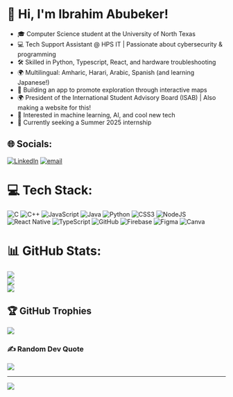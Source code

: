 # 👋 Hi, I'm Ibrahim Abubeker!  

- 🎓 Computer Science student at the University of North Texas  
- 💻 Tech Support Assistant @ HPS IT | Passionate about cybersecurity & programming  
- 🛠️ Skilled in Python, Typescript, React, and hardware troubleshooting  
- 🌍 Multilingual: Amharic, Harari, Arabic, Spanish (and learning Japanese!)  
- 🚀 Building an app to promote exploration through interactive maps
- 🌍 President of the International Student Advisory Board (ISAB) | Also making a website for this!
- 🤖 Interested in machine learning, AI, and cool new tech  
- 📌 Currently seeking a Summer 2025 internship  

## 🌐 Socials:
[![LinkedIn](https://img.shields.io/badge/LinkedIn-%230077B5.svg?logo=linkedin&logoColor=white)](https://linkedin.com/in/ibu-dev) [![email](https://img.shields.io/badge/Email-D14836?logo=gmail&logoColor=white)](mailto:ibu04nebil@gmail.com) 

# 💻 Tech Stack:
![C](https://img.shields.io/badge/c-%2300599C.svg?style=for-the-badge&logo=c&logoColor=white) ![C++](https://img.shields.io/badge/c++-%2300599C.svg?style=for-the-badge&logo=c%2B%2B&logoColor=white) ![JavaScript](https://img.shields.io/badge/javascript-%23323330.svg?style=for-the-badge&logo=javascript&logoColor=%23F7DF1E) ![Java](https://img.shields.io/badge/java-%23ED8B00.svg?style=for-the-badge&logo=openjdk&logoColor=white) ![Python](https://img.shields.io/badge/python-3670A0?style=for-the-badge&logo=python&logoColor=ffdd54) ![CSS3](https://img.shields.io/badge/css3-%231572B6.svg?style=for-the-badge&logo=css3&logoColor=white) ![NodeJS](https://img.shields.io/badge/node.js-6DA55F?style=for-the-badge&logo=node.js&logoColor=white) ![React Native](https://img.shields.io/badge/react_native-%2320232a.svg?style=for-the-badge&logo=react&logoColor=%2361DAFB) ![TypeScript](https://img.shields.io/badge/typescript-%23007ACC.svg?style=for-the-badge&logo=typescript&logoColor=white) ![GitHub](https://img.shields.io/badge/github-%23121011.svg?style=for-the-badge&logo=github&logoColor=white) ![Firebase](https://img.shields.io/badge/firebase-a08021?style=for-the-badge&logo=firebase&logoColor=ffcd34) ![Figma](https://img.shields.io/badge/figma-%23F24E1E.svg?style=for-the-badge&logo=figma&logoColor=white) ![Canva](https://img.shields.io/badge/Canva-%2300C4CC.svg?style=for-the-badge&logo=Canva&logoColor=white)
# 📊 GitHub Stats:
![](https://github-readme-stats.vercel.app/api?username=cactus-RGB&theme=radical&hide_border=true&include_all_commits=true&count_private=true)<br/>
![](https://nirzak-streak-stats.vercel.app/?user=cactus-RGB&theme=radical&hide_border=true)<br/>
![](https://github-readme-stats.vercel.app/api/top-langs/?username=cactus-RGB&theme=radical&hide_border=true&include_all_commits=true&count_private=true&layout=compact)

## 🏆 GitHub Trophies
![](https://github-profile-trophy.vercel.app/?username=cactus-RGB&theme=synthwave&no-frame=false&no-bg=false&margin-w=4)

### ✍️ Random Dev Quote
![](https://quotes-github-readme.vercel.app/api?type=horizontal&theme=radical)

---
[![](https://visitcount.itsvg.in/api?id=cactus-RGB&icon=0&color=0)](https://visitcount.itsvg.in)

<!-- Proudly created with GPRM ( https://gprm.itsvg.in ) -->
